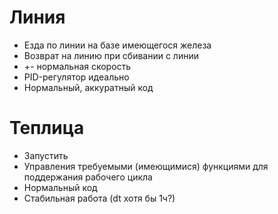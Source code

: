 # Линия
* Езда по линии на базе имеющегося железа
* Возврат на линию при сбивании с линии
* +- нормальная скорость
* PID-регулятор идеально
* Нормальный, аккуратный код

# Теплица
* Запустить
* Управления требуемыми (имеющимися) функциями для поддержания рабочего цикла
* Нормальный код
* Стабильная работа (dt хотя бы 1ч?)


